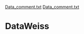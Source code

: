 [Data_comment.txt](https://github.com/SamuelEwanBegg/DataWeiss/files/6998905/Data_comment.txt)
[Data_comment.txt](https://github.com/SamuelEwanBegg/DataWeiss/files/6998896/Data_comment.txt)
# DataWeiss
